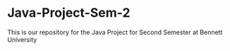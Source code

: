 # Java-Project-Sem-2
This is our repository for the Java Project for Second Semester at Bennett University
